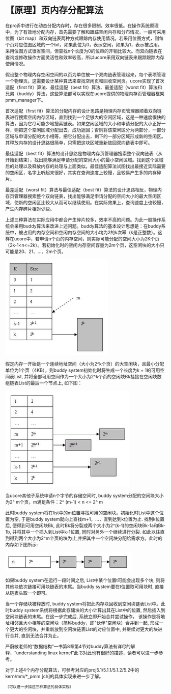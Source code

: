 # 【原理】页内存分配算法

在proj5中进行在动态分配内存时，存在很多限制，效率很低。在操作系统原理中，为了有效地分配内存，首先需要了解和跟踪空闲内存和分布情况，一般可采用位图（bit map）和双向链表两种方式跟踪内存使用情况。若采用位图方式，则每个页对应位图区域的一个bit，如果此位为0，表示空闲，如果为1，表示被占用。采用位图方式很省空间，但查找n个长度为0的位串的开销比较大。而双向链表在查询或修改操作方面灵活性和效率较高，所以ucore采用双向链表来跟踪跟踪内存使用情况。

假设整个物理内存空闲空间的以页为单位被一个双向链表管理起来，每个表项管理一个物理页。这需要设计某种算法来查找空闲页和回收空闲页。ucore实现了首次适配（first fit）算法、最佳适配（best fit）算法、最差适配（worst fit）算法和兄弟（buddy）算法，这些算法都可以实现在ucore提供的物理内存页管理器框架pmm_manager下。

首次适配（first fit）算法的分配内存的设计思路是物理内存页管理器顺着双向链表进行搜索空闲内存区域，直到找到一个足够大的空闲区域，这是一种速度很快的算法，因为它尽可能少地搜索链表。如果空闲区域的大小和申请分配的大小正好一样，则把这个空闲区域分配出去，成功返回；否则将该空闲区分为两部分，一部分区域与申请分配的大小相等，把它分配出去，剩下的一部分区域形成新的空闲区。其释放内存的设计思路很简单，只需把这块区域重新放回双向链表中即可。

最佳适配（best fit）算法的设计思路是物理内存页管理器搜索整个双向链表（从开始到结束），找出能够满足申请分配的空间大小的最小空闲区域。找到这个区域后的处理以及释放内存的处理与上面类似。最佳适配算法试图找出最接近实际需要的空闲区，名字上听起来很好，其实在查询速度上较慢，且较易产生多的内存碎片。

最差适配（worst fit）算法与最佳适配（best fit）算法的设计思路相反，物理内存页管理器搜索整个双向链表，找出能够满足申请分配的空间大小的最大空闲区域，使新的空闲区比较大从而可以继续使用。在实际效果上，查询速度上也较慢，产生内存碎片相对少些。

上述三种算法在实际应用中都会产生碎片较多，效率不高的问题。为此一般操作系统会采用buddy算法来改进上述问题。buddy算法的基本设计思想是：在buddy系统中，被占用的内存空间和空闲内存空间的大小均为2的k次幂（k是正整数）。这样在ucore中，若申请n个页的内存空间，则实际可能分配的空间大小为2K个页（2k-1\<n<=2k）。若初始化时的空闲内存空间容量为2m个页，这空闲块的大小只可能是20、21、…、2m个页。

![6](figures/6.png)

假定内存一开始是一个连续地址空间（大小为2^k个页）的大空闲块，且最小分配单位为1个页（4KB），则buddy system初始化时将生成一个长度为k + 1的可用空间表List, 并将全部可用空间作为一个大小为2^k个页的空闲块Bk挂接在空闲块数组链表List的最后一个节点上, 如下图：

![7](figures/7.png)

当ucore其他子系统申请n个字节的存储空间时, buddy system分配的空闲块大小为2^ m个页，m满足条件：2^ (m-1) < n <= 2^ m 

此时buddy system将在list中的m位置寻找可用的空闲块。初始化时List中这个位置为空, 于是buddy system就向上查找m+1，…，直到达到k位置为止. 找到k位置后, 便得到可用空闲块Bk, 此时Bk将分裂成两个大小为2^(k-1)的空闲块Bk-1a和Bk-1b, 并将其中一个插入到List中k-1位置, 同时对另外一个继续进行分裂. 如此以往直到得到两个大小为2^m个页的块为止,并把其中一个空闲块分配给需求方。此时的内存如下图所示:

![8](figures/8.png)

如果buddy system在运行一段时间之后, List中某个位置t可能会出现多个块, 则将其他块依次链接可用块链表的末尾。当buddy system要在t位置取可用块时, 直接从链表头取一个即可。


当一个存储块被释放时, buddy system将把此内存块回收到空闲块链表List中。此时buddy system系统将根据此存储块的大小计算出其在List中的位置, 然后插入到空闲块链表的末尾。在这一步完成后, 系统立即开始合并尝试操作， 该操作是将地址相邻且大小相等的空闲块（简称buddy，即"伙伴"空闲块）合并到一起, 形成一个更大的空闲块，并重新放到空闲块链表List的对应位置中, 并继续对更大的块进行合并, 直到无法合并为止。

严蔚敏老师的“数据结构”一书第8章第4节对buddy算法有详尽的解释，“understanding linux kernel”此书对此也有很好的描述，读者可以进一步参考。

对于上述4个内存分配算法，可参考对应的proj5.1/5.1.1/5.1.2/5.2中的kern/mm/*_pmm.[ch]的具体实现来进一步了解。

`（可以进一步描述三种算法的具体实现）`